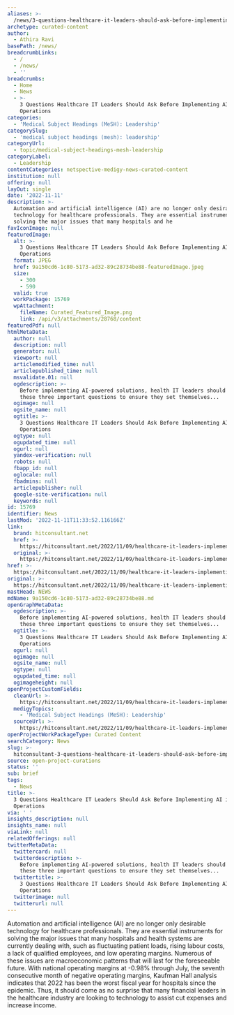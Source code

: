 ```yaml
---
aliases: >-
  /news/3-questions-healthcare-it-leaders-should-ask-before-implementing-ai-in-their-operations
archetype: curated-content
author:
  - Athira Ravi
basePath: /news/
breadcrumbLinks:
  - /
  - /news/
  - ''
breadcrumbs:
  - Home
  - News
  - >-
    3 Questions Healthcare IT Leaders Should Ask Before Implementing AI in Their
    Operations
categories:
  - 'Medical Subject Headings (MeSH): Leadership'
categorySlug:
  - 'medical subject headings (mesh): leadership'
categoryUrl:
  - topic/medical-subject-headings-mesh-leadership
categoryLabel:
  - Leadership
contentCategories: netspective-medigy-news-curated-content
institution: null
offering: null
layOut: single
date: '2022-11-11'
description: >-
  Automation and artificial intelligence (AI) are no longer only desirable
  technology for healthcare professionals. They are essential instruments for
  solving the major issues that many hospitals and he
favIconImage: null
featuredImage:
  alt: >-
    3 Questions Healthcare IT Leaders Should Ask Before Implementing AI in Their
    Operations
  format: JPEG
  href: 9a150cd6-1c80-5173-ad32-89c28734be88-featuredImage.jpeg
  size:
    - 300
    - 590
  valid: true
  workPackage: 15769
  wpAttachment:
    fileName: Curated_Featured_Image.png
    link: /api/v3/attachments/28768/content
featuredPdf: null
htmlMetaData:
  author: null
  description: null
  generator: null
  viewport: null
  articlemodified_time: null
  articlepublished_time: null
  msvalidate.01: null
  ogdescription: >-
    Before implementing AI-powered solutions, health IT leaders should answer
    these three important questions to ensure they set themselves...
  ogimage: null
  ogsite_name: null
  ogtitle: >-
    3 Questions Healthcare IT Leaders Should Ask Before Implementing AI in Their
    Operations
  ogtype: null
  ogupdated_time: null
  ogurl: null
  yandex-verification: null
  robots: null
  fbapp_id: null
  oglocale: null
  fbadmins: null
  articlepublisher: null
  google-site-verification: null
  keywords: null
id: 15769
identifier: News
lastMod: '2022-11-11T11:33:52.116166Z'
link:
  brand: hitconsultant.net
  href: >-
    https://hitconsultant.net/2022/11/09/healthcare-it-leaders-implementing-ai-in-their-operations/
  original: >-
    https://hitconsultant.net/2022/11/09/healthcare-it-leaders-implementing-ai-in-their-operations/
href: >-
  https://hitconsultant.net/2022/11/09/healthcare-it-leaders-implementing-ai-in-their-operations/
original: >-
  https://hitconsultant.net/2022/11/09/healthcare-it-leaders-implementing-ai-in-their-operations/
mastHead: NEWS
mdName: 9a150cd6-1c80-5173-ad32-89c28734be88.md
openGraphMetaData:
  ogdescription: >-
    Before implementing AI-powered solutions, health IT leaders should answer
    these three important questions to ensure they set themselves...
  ogtitle: >-
    3 Questions Healthcare IT Leaders Should Ask Before Implementing AI in Their
    Operations
  ogurl: null
  ogimage: null
  ogsite_name: null
  ogtype: null
  ogupdated_time: null
  ogimageheight: null
openProjectCustomFields:
  cleanUrl: >-
    https://hitconsultant.net/2022/11/09/healthcare-it-leaders-implementing-ai-in-their-operations/
  medigyTopics:
    - 'Medical Subject Headings (MeSH): Leadership'
  sourceUrl: >-
    https://hitconsultant.net/2022/11/09/healthcare-it-leaders-implementing-ai-in-their-operations/
openProjectWorkPackageType: Curated Content
searchCategory: News
slug: >-
  hitconsultant-3-questions-healthcare-it-leaders-should-ask-before-implementing-ai-in-their-operations
source: open-project-curations
status: ''
sub: brief
tags:
  - News
title: >-
  3 Questions Healthcare IT Leaders Should Ask Before Implementing AI in Their
  Operations
via: ' '
insights_description: null
insights_name: null
viaLink: null
relatedOfferings: null
twitterMetaData:
  twittercard: null
  twitterdescription: >-
    Before implementing AI-powered solutions, health IT leaders should answer
    these three important questions to ensure they set themselves...
  twittertitle: >-
    3 Questions Healthcare IT Leaders Should Ask Before Implementing AI in Their
    Operations
  twitterimage: null
  twitterurl: null
---
```

<p>Automation and artificial intelligence (AI) are no longer only desirable technology for healthcare professionals. They are essential instruments for solving the major issues that many hospitals and health systems are currently dealing with, such as fluctuating patient loads, rising labour costs, a lack of qualified employees, and low operating margins. Numerous of these issues are macroeconomic patterns that will last for the foreseeable future. With national operating margins at -0.98% through July, the seventh consecutive month of negative operating margins, Kaufman Hall analysis indicates that 2022 has been the worst fiscal year for hospitals since the epidemic. Thus, it should come as no surprise that many financial leaders in the healthcare industry are looking to technology to assist cut expenses and increase income.&nbsp;</p>